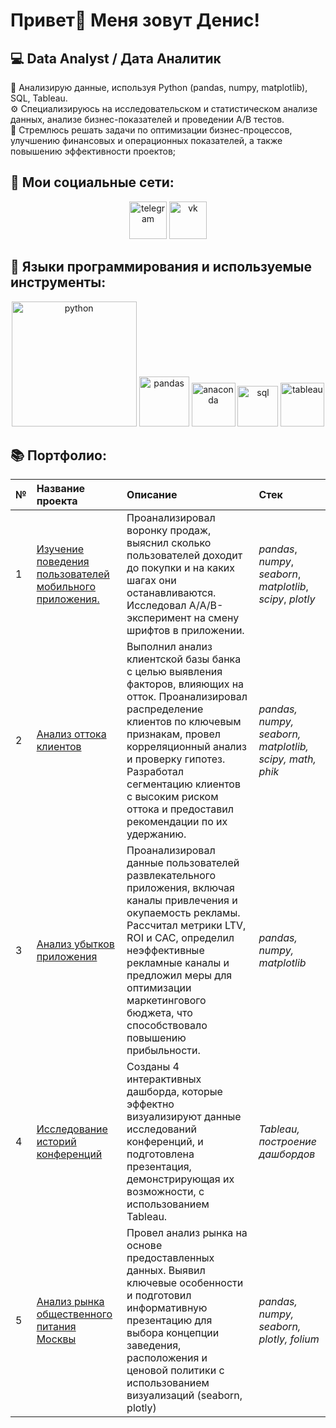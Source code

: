 # Привет👋  Меня зовут Денис!

## 💻 Data Analyst / Дата Аналитик 
📝 Анализирую данные, используя Python (pandas, numpy, matplotlib), SQL, Tableau.  
⚙️ Специализируюсь на исследовательском и статистическом анализе данных, анализе бизнес-показателей и проведении A/B тестов.  
📌 Стремлюсь решать задачи по оптимизации бизнес-процессов, улучшению финансовых и операционных показателей, а также повышению эффективности проектов;  

 ## 📩 Мои социальные сети: 
<div align="center">  
 
[<img src='https://github.com/user-attachments/assets/9841404e-443b-493e-8c54-d541b5a4900a' alt='telegram' width="60" />](https://t.me/denzo174) [<img src='https://github.com/user-attachments/assets/4ab91553-be4f-4e5e-a28f-a0ddb9e337c2' alt='vk' width="60" />](https://vk.com/den4uk1992)
</div>

## 🔧 Языки программирования и используемые инструменты:  
<div align="center">  
 
<img src='https://github.com/user-attachments/assets/37822b2d-1e81-4378-bac7-3f0ae6de947a' alt='python' width="200" />
<img src='https://github.com/user-attachments/assets/da179763-ab9e-4d7a-9faa-00abb1b00602' alt='pandas' width="80" />
<img src='https://github.com/user-attachments/assets/7c678638-feb3-4c96-b0b0-c042fdb00469' alt='anaconda' width="70" />
<img src='https://github.com/user-attachments/assets/464e17e8-fe2c-4f78-be7f-93ddcf11c085' alt='sql' width="65" />
<img src='https://github.com/user-attachments/assets/f4b3be33-d325-435c-81ea-6e4289139922' alt='tableau' width="70" />

</div>

## 📚 Портфолио:   
| № | Название проекта | Описание | Стек | 
| - | :---------------------- | :---------------------- | :---------------------- |
| 1 | [Изучение поведения пользователей мобильного приложения.](https://github.com/DenZo-web/My_projects/tree/main/Assembly%20project) | Проанализировал воронку продаж, выяснил сколько пользователей доходит до покупки и на каких шагах они останавливаются. Исследовал A/A/B-эксперимент на смену шрифтов в приложении. | *pandas*, *numpy*, *seaborn*, *matplotlib*, *scipy*, *plotly* |
| 2 |[Анализ оттока клиентов](https://github.com/DenZo-web/My_projects/tree/main/Last_project) | Выполнил анализ клиентской базы банка с целью выявления факторов, влияющих на отток. Проанализировал распределение клиентов по ключевым признакам, провел корреляционный анализ и проверку гипотез. Разработал сегментацию клиентов с высоким риском оттока и предоставил рекомендации по их удержанию. |  *pandas, numpy, seaborn, matplotlib, scipy, math, phik*|
| 3 |[Анализ убытков приложения](https://github.com/DenZo-web/My_projects/tree/main/Business%20analysis) | Проанализировал данные пользователей развлекательного приложения, включая каналы привлечения и окупаемость рекламы. Рассчитал метрики LTV, ROI и CAC, определил неэффективные рекламные каналы и предложил меры для оптимизации маркетингового бюджета, что способствовало повышению прибыльности. | *pandas, numpy, matplotlib* |
| 4 |[Исследование историй конференций](https://github.com/DenZo-web/My_projects/tree/main/Project_tableau)| Созданы 4 интерактивных дашборда, которые эффектно визуализируют данные исследований конференций, и подготовлена презентация, демонстрирующая их возможности, с использованием Tableau. | *Tableau, построение дашбордов* |
| 5 |[Анализ рынка общественного питания Москвы](https://github.com/DenZo-web/My_projects/blob/main/Market%20research%20of%20public%20catering%20establishments%20in%20Moscow/README.md) | Провел анализ рынка на основе предоставленных данных. Выявил ключевые особенности и подготовил информативную презентацию для выбора концепции заведения, расположения и ценовой политики с использованием визуализаций (seaborn, plotly) | *pandas, numpy, seaborn, plotly, folium* |
